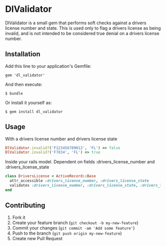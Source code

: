 # DlValidator

DlValidator is a small gem that performs soft checks against a drivers license number and state. This is used only to flag a drivers license as being invalid, and is not intended to be considered true denial on a drivers license number.

## Installation

Add this line to your application's Gemfile:

    gem 'dl_validator'

And then execute:

    $ bundle

Or install it yourself as:

    $ gem install dl_validator

## Usage

With a drivers license number and drivers license state

```ruby
DlValidator.invalid?('F123456789012', 'FL') => false
DlValidator.invalid?('F7834', 'FL') => true
```

Inside your rails model. Dependent on fields :drivers_license_number and :drivers_license_state
```ruby
class DriversLicense < ActiveRecord::Base
  attr_accessible :drivers_license_number, :drivers_license_state
  validates :drivers_license_number, :drivers_license_state, :drivers_license_invalid => true
end
```


## Contributing

1. Fork it
2. Create your feature branch (`git checkout -b my-new-feature`)
3. Commit your changes (`git commit -am 'Add some feature'`)
4. Push to the branch (`git push origin my-new-feature`)
5. Create new Pull Request
